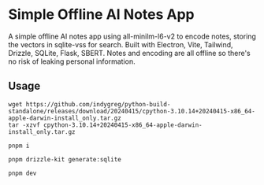 # Simple Offline AI Notes App

A simple offline AI notes app using all-minilm-l6-v2 to encode notes, storing the vectors in sqlite-vss for search. Built with Electron, Vite, Tailwind, Drizzle, SQLite, Flask, SBERT. Notes and encoding are all offline so there's no risk of leaking personal information.

## Usage

```
wget https://github.com/indygreg/python-build-standalone/releases/download/20240415/cpython-3.10.14+20240415-x86_64-apple-darwin-install_only.tar.gz
tar -xzvf cpython-3.10.14+20240415-x86_64-apple-darwin-install_only.tar.gz

pnpm i

pnpm drizzle-kit generate:sqlite

pnpm dev
```
